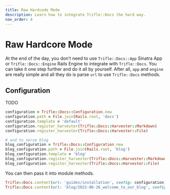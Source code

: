 ```yaml
---
title: Raw Hardcode Mode
description: Learn how to integrate Trifle::Docs the hard way.
nav_order: 4
---
```


# Raw Hardcore Mode

At the end of the day, you don't need to use `Trifle::Docs::App` Sinatra App or `Trifle::Docs::Engine` Rails Engine to integrate with `Trifle::Docs`. You can take it one step further and do it all by yourself. After all, `app` and `engine` are really simple and all they do is parse `url` to use `Trifle::Docs` methods.

## Configuration

TODO

```ruby
configuration = Trifle::Docs::Configuration.new
configuration.path = File.join(Rails.root, 'docs')
configuration.template = 'default'
configuration.register_harvester(Trifle::Docs::Harvester::Markdown)
configuration.register_harvester(Trifle::Docs::Harvester::File)

# and to serve blog
blog_configuration = Trifle::Docs::Configuration.new
blog_configuration.path = File.join(Rails.root, 'blog')
blog_configuration.template = 'blog'
blog_configuration.register_harvester(Trifle::Docs::Harvester::Markdown)
blog_configuration.register_harvester(Trifle::Docs::Harvester::File)
```

You can then pass it into module methods.

```ruby
Trifle::Docs.content(url: 'guides/installation', config: configuration)
Trifle::Docs.content(url: 'blog/2022-06-26_welcome_to_our_blog', config: blog_configuration)
```
